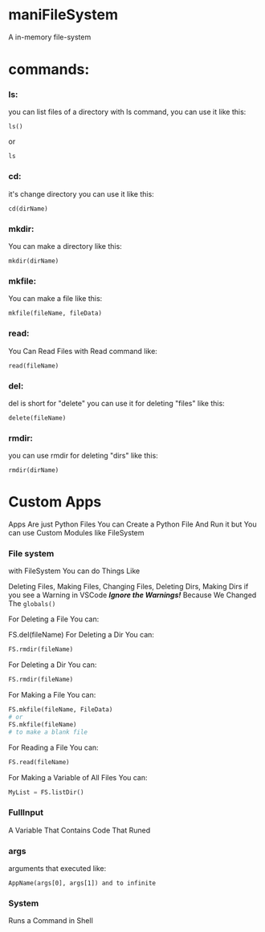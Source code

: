 # maniFileSystem
A in-memory file-system
# commands:
### ls:
you can list files of a directory with ls command, you can use it like this:
```
ls()
```
or
```
ls
```
### cd:
it's change directory you can use it like this:
```
cd(dirName)
```
### mkdir:
You can make a directory like this:
```
mkdir(dirName)
```
### mkfile:
You can make a file like this:
```
mkfile(fileName, fileData)
```
### read:
You Can Read Files with Read command like:
```
read(fileName)
```
### del:
del is short for "delete" you can use it for deleting "files" like this:
```
delete(fileName)
```
### rmdir:
you can use rmdir for deleting "dirs" like this:
```
rmdir(dirName)
```
# Custom Apps
Apps Are just Python Files You can Create a Python File And Run it
but You can use Custom Modules like FileSystem
### File system
with FileSystem You can do Things Like 

Deleting Files, Making Files, Changing Files, Deleting Dirs, Making Dirs
if you see a Warning in VSCode ___Ignore the Warnings!___ Because We Changed The ```globals()```

For Deleting a File You can:

FS.del(fileName)
For Deleting a Dir You can:
```python
FS.rmdir(fileName)
```
For Deleting a Dir You can:

```python
FS.rmdir(fileName)
```

For Making a File You can:

```python
FS.mkfile(fileName, FileData)
# or
FS.mkfile(fileName)
# to make a blank file
```
For Reading a File You can:

```python
FS.read(fileName)
```
For Making a Variable of All Files You can:

```python
MyList = FS.listDir()
```
### FullInput
A Variable That Contains Code That Runed
### args
arguments that executed like:
```
AppName(args[0], args[1]) and to infinite
```
### System
Runs a Command in Shell